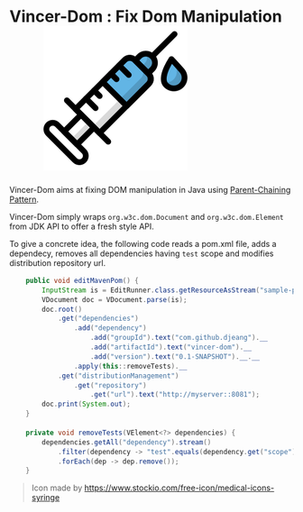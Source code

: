 # Vincer-Dom : Fix Dom Manipulation &nbsp; &nbsp; &nbsp; &nbsp; &nbsp; &nbsp;<img src="syringe.svg"/> 

Vincer-Dom aims at fixing DOM manipulation in Java using  [Parent-Chaining Pattern](https://github.com/djeang/parent-chaining/blob/master/readme.md).

Vincer-Dom simply wraps `org.w3c.dom.Document` and `org.w3c.dom.Element` from JDK API to offer 
a fresh style API.

To give a concrete idea, the following code reads a pom.xml file, adds a dependecy, removes all dependencies having `test` scope and modifies distribution repository url.

```Java
    public void editMavenPom() {
        InputStream is = EditRunner.class.getResourceAsStream("sample-pom.xml");
        VDocument doc = VDocument.parse(is);
        doc.root()
            .get("dependencies")
                .add("dependency")
                    .add("groupId").text("com.github.djeang").__
                    .add("artifactId").text("vincer-dom").__
                    .add("version").text("0.1-SNAPSHOT").__.__
                .apply(this::removeTests).__
            .get("distributionManagement")
                .get("repository")
                    .get("url").text("http://myserver::8081");
        doc.print(System.out);
    }

    private void removeTests(VElement<?> dependencies) {
        dependencies.getAll("dependency").stream()
            .filter(dependency -> "test".equals(dependency.get("scope").getText()))
            .forEach(dep -> dep.remove());
    }
```

> Icon made by https://www.stockio.com/free-icon/medical-icons-syringe

